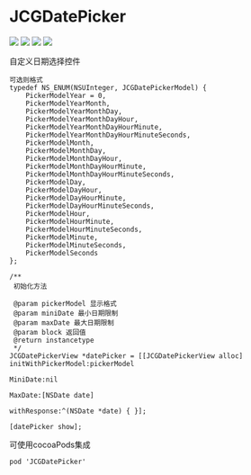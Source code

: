 # JCGDatePicker

![](https://img.shields.io/badge/language-Objective--C-green) ![](https://img.shields.io/badge/support-iOS9%2B-red) ![](https://img.shields.io/badge/cocoapods-supported-green) ![](https://img.shields.io/cocoapods/l/JCGDatePicker) 

自定义日期选择控件


```
可选则格式
typedef NS_ENUM(NSUInteger, JCGDatePickerModel) {
    PickerModelYear = 0,
    PickerModelYearMonth,
    PickerModelYearMonthDay,
    PickerModelYearMonthDayHour,
    PickerModelYearMonthDayHourMinute,
    PickerModelYearMonthDayHourMinuteSeconds,
    PickerModelMonth,
    PickerModelMonthDay,
    PickerModelMonthDayHour,
    PickerModelMonthDayHourMinute,
    PickerModelMonthDayHourMinuteSeconds,
    PickerModelDay,
    PickerModelDayHour,
    PickerModelDayHourMinute,
    PickerModelDayHourMinuteSeconds,
    PickerModelHour,
    PickerModelHourMinute,
    PickerModelHourMinuteSeconds,
    PickerModelMinute,
    PickerModelMinuteSeconds,
    PickerModelSeconds
};
```

```
/**
 初始化方法

 @param pickerModel 显示格式
 @param miniDate 最小日期限制
 @param maxDate 最大日期限制
 @param block 返回值
 @return instancetype
 */
JCGDatePickerView *datePicker = [[JCGDatePickerView alloc] initWithPickerModel:pickerModel 
                                                                      MiniDate:nil 
                                                                       MaxDate:[NSDate date]
                                                                  withResponse:^(NSDate *date) { }];
    
[datePicker show];
```
可使用cocoaPods集成
```
pod 'JCGDatePicker'
```
